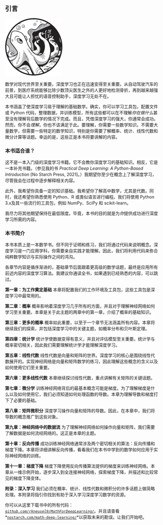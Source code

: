 ## 引言

![Image](img/common.jpg)

数学对现代世界至关重要。深度学习也正在迅速变得至关重要。从自动驾驶汽车的前景，到医疗系统能够比除少数顶尖医生之外的人更好地检测骨折，再到越来越强大且可能让人担忧的语音控制助手，深度学习无处不在。

本书涵盖了使深度学习易于理解的基础数学。确实，你可以学习工具包，配置文件或 Python 代码，整理数据，并训练模型，所有这些都可以在不理解*你在做什么*甚至没有理解背后数学的情况下完成。而且，凭借深度学习的强大，你通常会成功。然而，你不会*理解*，你也不该满足于此。要理解，你需要一些数学知识。不需要大量数学，但需要一些特定的数学知识，特别是你需要了解概率、统计、线性代数和微分计算等话题。幸运的是，这些正是本书将要讲解的内容。

### 本书适合谁？

这不是一本入门级的深度学习书籍。它不会教你深度学习的基础知识。相反，它是一本补充书籍。（参见我的书 *Practical Deep Learning: A Python-Based Introduction* [No Starch Press, 2021]。）我期望你至少在概念上了解深度学习，尽管我会在过程中逐步解释相关内容。

此外，我希望你具备一定的知识基础。我希望你了解高中数学，尤其是代数。同时，我还希望你熟悉使用 Python、R 或类似语言进行编程。我们将使用 Python 3.*x*及其一些流行的工具包，例如 NumPy、SciPy 和 scikit-learn。

我尽力将其他期望保持在最低限度。毕竟，本书的目的就是为*你*提供成功进行深度学习所需的内容。

### 本书简介

本书本质上是一本数学书。但不同于证明和练习，我们将通过代码来说明概念。深度学习是一门应用学科，你需要亲自实践才能理解。因此，我们将利用代码来弥合纯粹数学知识与实际操作之间的鸿沟。

各章节内容是循序渐进的，基础章节后面跟着更高级的数学话题，最终是应用所有前述内容的深度学习算法。我建议你通读全书，如果遇到已经熟悉的内容，可以跳过。

**第一章：为工作奠定基础** 本章将配置我们的工作环境及工具包，这些工具包是深度学习中最常用的。

**第二章：概率** 概率影响着深度学习几乎所有的方面，并且对于理解神经网络如何学习至关重要。本章是关于此主题的两章中的第一章，介绍了概率的基础知识。

**第三章：更多的概率** 概率如此重要，以至于一个章节无法涵盖所有内容。本章将继续我们的探索，并包括深度学习中的关键主题，如概率分布和贝叶斯定理。

**第四章：统计学** 统计学使数据变得有意义，并且对评估模型至关重要。统计学与概率密切相关，因此我们需要理解统计学才能理解深度学习。

**第五章：线性代数** 线性代数是向量和矩阵的世界。深度学习的核心是围绕线性代数展开的。实现神经网络是向量和矩阵数学的练习，因此理解这些概念的含义以及如何使用它们至关重要。

**第六章：更多线性代数** 本章继续探讨线性代数，重点讲解有关矩阵的关键话题。

**第七章：微分学** 训练神经网络背后的最基本概念可能是梯度。为了理解梯度是什么以及如何使用它，我们必须知道如何处理函数的导数。本章为理解导数和梯度打下了必要的基础。

**第八章：矩阵微积分** 深度学习操作向量和矩阵的导数。因此，在本章中，我们将导数的概念推广到这些对象。

**第九章：神经网络中的数据流** 为了理解神经网络如何操作向量和矩阵，我们需要了解数据是如何流经网络的。这正是本章的主题。

**第十章：反向传播** 成功训练神经网络通常涉及两个密切相关的算法：反向传播和梯度下降。本章将详细讲解反向传播，看看我们在本书中学到的数学如何应用于实际神经网络的训练。

**第十一章：梯度下降** 梯度下降使用反向传播算法提供的梯度来训练神经网络。本章从一维示例开始，逐步深入到全连接神经网络，探索梯度下降，并描述和比较常见的梯度下降变体。

**附录：深入学习** 我们必须在概率、统计、线性代数和微积分的许多话题上做简略处理。本附录将指引你找到有助于深入学习深度学习数学的资源。

你可以从这里下载书中的所有代码：*[`github.com/rkneusel9/MathForDeepLearning/`](https://github.com/rkneusel9/MathForDeepLearning/)*。并且请查看*[`nostarch.com/math-deep-learning/`](https://nostarch.com/math-deep-learning/)*以获取未来的勘误。让我们开始吧。
